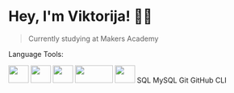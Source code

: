 # Hey, I'm Viktorija! 👋🏼 #

> Currently studying at  Makers Academy

Language Tools:

<img src="https://i.imgur.com/QJYna1V.png" width="40" height="35">   <img src="https://i.ibb.co/DQHgqnC/ruby.png" width="40" height="35">   <img src="https://i.ibb.co/Dk4cGx5/html.png" width="40" height="35">   <img src="https://i.ibb.co/3vsLb9v/java.png" width="75" height="35">   <img src="https://i.ibb.co/KrTJv5b/node.png" width="40" height="35">
SQL
MySQL
Git
GitHub
CLI
